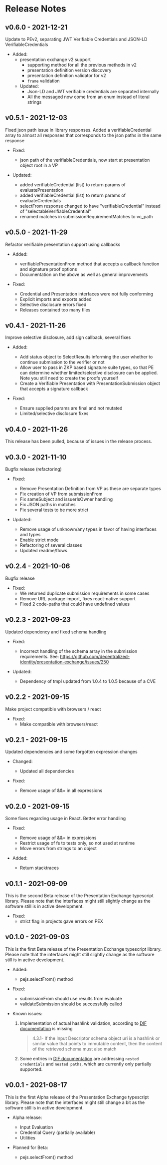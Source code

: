 # Release Notes

## v0.6.0 - 2021-12-21
Update to PEv2, separating JWT Verifiable Credentials and JSON-LD VerifiableCredentials

- Added:
  - presentation exchange v2 support
    - supporting method for all the previous methods in v2
    - presentation definition version discovery
    - presentation definition validator for v2
    - `frame` validation
  - Updated:
    - Json-LD and JWT verifiable credentials are separated internally
    - All the messaged now come from an enum instead of literal strings


## v0.5.1 - 2021-12-03
Fixed json path issue in library responses. 
Added a verifiableCredential array to almost all responses that corresponds to the json paths in the same response

- Fixed:
  - json path of the verifiableCredentials, now start at presentation object root in a VP

- Updated:
  - added verifiableCredential (list) to return params of evaluatePresentation 
  - added verifiableCredential (list) to return params of evaluateCredentials
  - selectFrom response changed to have "verifiableCredential" instead of "selectableVerifiableCredential"
  - renamed matches in submissionRequirementMatches to vc_path

## v0.5.0 - 2021-11-29
Refactor verifiable presentation support using callbacks

- Added:
  - verifiablePresentationFrom method that accepts a callback function and signature proof options
  - Documentation on the above as well as general improvements

- Fixed:
  - Credential and Presentation interfaces were not fully conforming
  - Explicit imports and exports added
  - Selective disclosure errors fixed
  - Releases contained too many files 

## v0.4.1 - 2021-11-26
Improve selective disclosure, add sign callback, several fixes


- Added:
  - Add status object to SelectResults informing the user whether to continue submission to the verifier or not
  - Allow user to pass in ZKP based signature suite types, so that PE can determine whether limited/selective disclosure can be applied. Note you still need to create the proofs yourself
  - Create a Verifiable Presentation with PresentationSubmission object that accepts a signature callback

- Fixed:
  - Ensure supplied params are final and not mutated
  - Limited/selective disclosure fixes

## v0.4.0 - 2021-11-26
This release has been pulled, because of issues in the release process.

## v0.3.0 - 2021-11-10
Bugfix release (refactoring)

- Fixed:
  - Remove Presentation Definition from VP as these are separate types 
  - Fix creation of VP from submissionFrom
  - Fix sameSubject and issuerIsOwner handling 
  - Fix JSON paths in matches 
  - Fix several tests to be more strict

- Updated:
  - Remove usage of unknown/any types in favor of having interfaces and types   
  - Enable strict mode 
  - Refactoring of several classes
  - Updated readme/flows

## v0.2.4 - 2021-10-06
Bugfix release

- Fixed:
  * We returned duplicate submission requirements in some cases
  * Remove URL package import, fixes react-native support
  * Fixed 2 code-paths that could have undefined values
  
## v0.2.3 - 2021-09-23
Updated dependency and fixed schema handling

- Fixed:
  * Incorrect handling of the schema array in the submission requirements. See: https://github.com/decentralized-identity/presentation-exchange/issues/250

- Updated:
  * Dependency of tmpl updated from 1.0.4 to 1.0.5 because of a CVE

## v0.2.2 - 2021-09-15
Make project compatible with browsers / react

- Fixed:
  * Make compatible with browsers/react

## v0.2.1 - 2021-09-15
Updated dependencies and some forgotten expression changes

- Changed:
  * Updated all dependencies
  
- Fixed:
  * Remove usage of &&= in all expressions

## v0.2.0 - 2021-09-15
Some fixes regarding usage in React. Better error handling

- Fixed:
  * Remove usage of &&= in expressions
  * Restrict usage of fs to tests only, so not used at runtime
  * Move errors from strings to an object

- Added:
  * Return stacktraces

## v0.1.1 - 2021-09-09
This is the second Beta release of the Presentation Exchange typescript library. Please note that the interfaces might still slightly change as the software still is in active development.

- Fixed:
  * strict flag in projects gave errors on PEX

  
## v0.1.0 - 2021-09-03
This is the first Beta release of the Presentation Exchange typescript library. Please note that the interfaces might still slightly change as the software still is in active development.

- Added:
  * pejs.selectFrom() method


- Fixed:
  * submissionFrom should use results from evaluate
  * validateSubmission should be successfully called


- Known issues:
  1. Implementation of actual hashlink validation, according to [DIF documentation](https://identity.foundation/presentation-exchange/#input-evaluation) is missing
     >4.3.1- If the Input Descriptor schema object uri is a hashlink or similar value that points to immutable content, then the content of the retrieved schema must also match
  
  2. Some entries in [DIF documentation](https://identity.foundation/presentation-exchange/#input-evaluation) are addressing `nested credentials` and `nested paths`, which are currently only partially supported.




## v0.0.1 - 2021-08-17
This is the first Alpha release of the Presentation Exchange typescript library. Please note that the interfaces might still change a bit as the software still is in active development.

- Alpha release:
  * Input Evaluation
  * Credential Query (partially available)
  * Utilities

- Planned for Beta:
  * pejs.selectFrom() method
